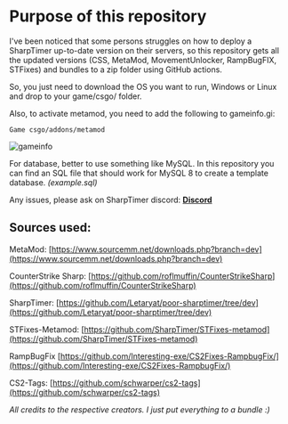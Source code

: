 # Purpose of this repository
I've been noticed that some persons struggles on how to deploy a SharpTimer up-to-date version on their servers, so this repository gets all the updated versions (CSS, MetaMod, MovementUnlocker, RampBugFIX, STFixes)  and bundles to a zip folder using GitHub actions.

So, you just need to download the OS you want to run, Windows or Linux and drop to your game/csgo/ folder.

Also, to activate metamod, you need to add the following to gameinfo.gi:
```
Game csgo/addons/metamod
```
![gameinfo](https://i.imgur.com/aN9Ug6Z.png)

For database, better to use something like MySQL. In this repository you can find an SQL file that should work for MySQL 8 to create a template database. _(example.sql)_

Any issues, please ask on SharpTimer discord:
[**Discord**](https://discord.com/invite/SmQXeyMcny)

## Sources used:

MetaMod: [https://www.sourcemm.net/downloads.php?branch=dev](https://www.sourcemm.net/downloads.php?branch=dev)

CounterStrike Sharp: [https://github.com/roflmuffin/CounterStrikeSharp](https://github.com/roflmuffin/CounterStrikeSharp)

SharpTimer: [https://github.com/Letaryat/poor-sharptimer/tree/dev](https://github.com/Letaryat/poor-sharptimer/tree/dev)

STFixes-Metamod: [https://github.com/SharpTimer/STFixes-metamod](https://github.com/SharpTimer/STFixes-metamod)

RampBugFix [https://github.com/Interesting-exe/CS2Fixes-RampbugFix/](https://github.com/Interesting-exe/CS2Fixes-RampbugFix/)

CS2-Tags: [https://github.com/schwarper/cs2-tags](https://github.com/schwarper/cs2-tags)

_All credits to the respective creators. I just put everything to a bundle :)_